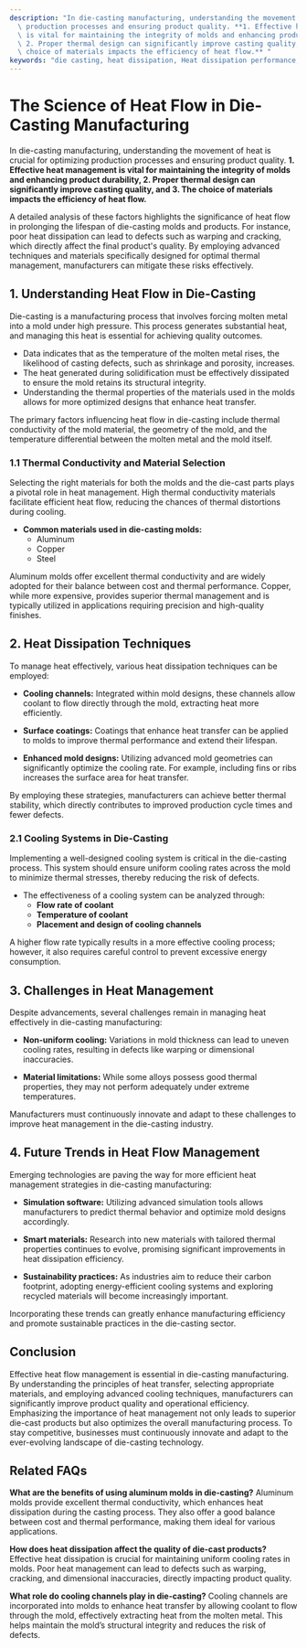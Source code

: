 ```yaml
---
description: "In die-casting manufacturing, understanding the movement of heat is crucial for optimizing\
  \ production processes and ensuring product quality. **1. Effective heat management\
  \ is vital for maintaining the integrity of molds and enhancing product durability,\
  \ 2. Proper thermal design can significantly improve casting quality, and 3. The\
  \ choice of materials impacts the efficiency of heat flow.** "
keywords: "die casting, heat dissipation, Heat dissipation performance, Die casting process"
---
```

# The Science of Heat Flow in Die-Casting Manufacturing

In die-casting manufacturing, understanding the movement of heat is crucial for optimizing production processes and ensuring product quality. **1. Effective heat management is vital for maintaining the integrity of molds and enhancing product durability, 2. Proper thermal design can significantly improve casting quality, and 3. The choice of materials impacts the efficiency of heat flow.** 

A detailed analysis of these factors highlights the significance of heat flow in prolonging the lifespan of die-casting molds and products. For instance, poor heat dissipation can lead to defects such as warping and cracking, which directly affect the final product's quality. By employing advanced techniques and materials specifically designed for optimal thermal management, manufacturers can mitigate these risks effectively.

## **1. Understanding Heat Flow in Die-Casting**

Die-casting is a manufacturing process that involves forcing molten metal into a mold under high pressure. This process generates substantial heat, and managing this heat is essential for achieving quality outcomes. 

- Data indicates that as the temperature of the molten metal rises, the likelihood of casting defects, such as shrinkage and porosity, increases.
- The heat generated during solidification must be effectively dissipated to ensure the mold retains its structural integrity.
- Understanding the thermal properties of the materials used in the molds allows for more optimized designs that enhance heat transfer.

The primary factors influencing heat flow in die-casting include thermal conductivity of the mold material, the geometry of the mold, and the temperature differential between the molten metal and the mold itself. 

### **1.1 Thermal Conductivity and Material Selection**

Selecting the right materials for both the molds and the die-cast parts plays a pivotal role in heat management. High thermal conductivity materials facilitate efficient heat flow, reducing the chances of thermal distortions during cooling. 

- **Common materials used in die-casting molds:** 
  - Aluminum
  - Copper 
  - Steel 

Aluminum molds offer excellent thermal conductivity and are widely adopted for their balance between cost and thermal performance. Copper, while more expensive, provides superior thermal management and is typically utilized in applications requiring precision and high-quality finishes.

## **2. Heat Dissipation Techniques**

To manage heat effectively, various heat dissipation techniques can be employed:

- **Cooling channels:** Integrated within mold designs, these channels allow coolant to flow directly through the mold, extracting heat more efficiently.
  
- **Surface coatings:** Coatings that enhance heat transfer can be applied to molds to improve thermal performance and extend their lifespan.

- **Enhanced mold designs:** Utilizing advanced mold geometries can significantly optimize the cooling rate. For example, including fins or ribs increases the surface area for heat transfer.

By employing these strategies, manufacturers can achieve better thermal stability, which directly contributes to improved production cycle times and fewer defects.

### **2.1 Cooling Systems in Die-Casting**

Implementing a well-designed cooling system is critical in the die-casting process. This system should ensure uniform cooling rates across the mold to minimize thermal stresses, thereby reducing the risk of defects. 

- The effectiveness of a cooling system can be analyzed through:
  - **Flow rate of coolant**
  - **Temperature of coolant**
  - **Placement and design of cooling channels**

A higher flow rate typically results in a more effective cooling process; however, it also requires careful control to prevent excessive energy consumption.

## **3. Challenges in Heat Management**

Despite advancements, several challenges remain in managing heat effectively in die-casting manufacturing:

- **Non-uniform cooling:** Variations in mold thickness can lead to uneven cooling rates, resulting in defects like warping or dimensional inaccuracies.

- **Material limitations:** While some alloys possess good thermal properties, they may not perform adequately under extreme temperatures.

Manufacturers must continuously innovate and adapt to these challenges to improve heat management in the die-casting industry.

## **4. Future Trends in Heat Flow Management**

Emerging technologies are paving the way for more efficient heat management strategies in die-casting manufacturing:

- **Simulation software:** Utilizing advanced simulation tools allows manufacturers to predict thermal behavior and optimize mold designs accordingly.

- **Smart materials:** Research into new materials with tailored thermal properties continues to evolve, promising significant improvements in heat dissipation efficiency.

- **Sustainability practices:** As industries aim to reduce their carbon footprint, adopting energy-efficient cooling systems and exploring recycled materials will become increasingly important.

Incorporating these trends can greatly enhance manufacturing efficiency and promote sustainable practices in the die-casting sector.

## **Conclusion**

Effective heat flow management is essential in die-casting manufacturing. By understanding the principles of heat transfer, selecting appropriate materials, and employing advanced cooling techniques, manufacturers can significantly improve product quality and operational efficiency. Emphasizing the importance of heat management not only leads to superior die-cast products but also optimizes the overall manufacturing process. To stay competitive, businesses must continuously innovate and adapt to the ever-evolving landscape of die-casting technology.

## Related FAQs

**What are the benefits of using aluminum molds in die-casting?** Aluminum molds provide excellent thermal conductivity, which enhances heat dissipation during the casting process. They also offer a good balance between cost and thermal performance, making them ideal for various applications.

**How does heat dissipation affect the quality of die-cast products?** Effective heat dissipation is crucial for maintaining uniform cooling rates in molds. Poor heat management can lead to defects such as warping, cracking, and dimensional inaccuracies, directly impacting product quality.

**What role do cooling channels play in die-casting?** Cooling channels are incorporated into molds to enhance heat transfer by allowing coolant to flow through the mold, effectively extracting heat from the molten metal. This helps maintain the mold’s structural integrity and reduces the risk of defects.
